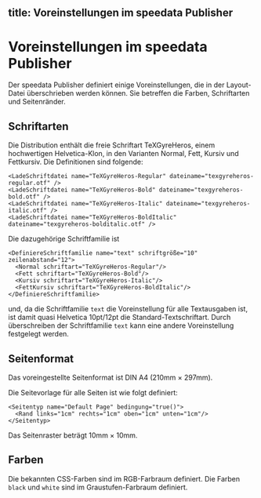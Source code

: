 title: Voreinstellungen im speedata Publisher
---

Voreinstellungen im speedata Publisher
======================================

Der speedata Publisher definiert einige Voreinstellungen, die in der Layout-Datei überschrieben werden können. Sie betreffen die Farben, Schriftarten und Seitenränder.


Schriftarten
------------

Die Distribution enthält die freie Schriftart TeXGyreHeros, einem hochwertigen Helvetica-Klon, in den Varianten Normal, Fett, Kursiv und Fettkursiv. Die Definitionen sind folgende:

    <LadeSchriftdatei name="TeXGyreHeros-Regular" dateiname="texgyreheros-regular.otf" />
    <LadeSchriftdatei name="TeXGyreHeros-Bold" dateiname="texgyreheros-bold.otf" />
    <LadeSchriftdatei name="TeXGyreHeros-Italic" dateiname="texgyreheros-italic.otf" />
    <LadeSchriftdatei name="TeXGyreHeros-BoldItalic" dateiname="texgyreheros-bolditalic.otf" />

Die dazugehörige Schriftfamilie ist

    <DefiniereSchriftfamilie name="text" schriftgröße="10" zeilenabstand="12">
      <Normal schriftart="TeXGyreHeros-Regular"/>
      <Fett schriftart="TeXGyreHeros-Bold"/>
      <Kursiv schriftart="TeXGyreHeros-Italic"/>
      <FettKursiv schriftart="TeXGyreHeros-BoldItalic"/>
    </DefiniereSchriftfamilie>

und, da die Schriftfamilie `text` die Voreinstellung für alle Textausgaben ist, ist damit quasi Helvetica 10pt/12pt die Standard-Textschriftart. Durch überschreiben der Schriftfamilie `text` kann eine andere Voreinstellung festgelegt werden.

Seitenformat
------------

Das voreingestellte Seitenformat ist DIN A4 (210mm × 297mm).

Die Seitevorlage für alle Seiten ist wie folgt definiert:

    <Seitentyp name="Default Page" bedingung="true()">
      <Rand links="1cm" rechts="1cm" oben="1cm" unten="1cm"/>
    </Seitentyp>

Das Seitenraster beträgt 10mm × 10mm.

Farben
------

Die bekannten CSS-Farben sind im RGB-Farbraum definiert. Die Farben `black` und `white` sind im Graustufen-Farbraum definiert.
